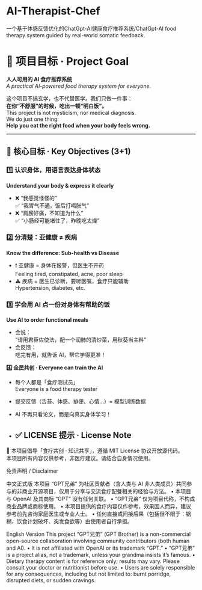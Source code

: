 # AI-Therapist-Chef
一个基于体感反馈优化的ChatGpt-AI健康食疗推荐系统/ChatGpt-AI food therapy system guided by real-world somatic feedback.
# 🎯 项目目标 · Project Goal  
**人人可用的 AI 食疗推荐系统**  
*A practical AI-powered food therapy system for everyone.*

这个项目不搞玄学，也不代替医学。我们只做一件事：  
**在你“不舒服”的时候，吃出一顿“明白饭”。**  
This project is not mysticism, nor medical diagnosis.  
We do just one thing:  
**Help you eat the right food when your body feels wrong.**

---

## 📌 核心目标 · Key Objectives (3+1)

### 1️⃣ 认识身体，用语言表达身体状态  
**Understand your body & express it clearly**

- ❌ “我感觉怪怪的”  
✅ “我胃气不通，饭后打嗝胀气”  
- ❌ “肩膀好痛，不知道为什么”  
✅ “小肠经可能堵住了，昨晚吃太燥”

### 2️⃣ 分清楚：亚健康 ≠ 疾病  
**Know the difference: Sub-health vs Disease**

- ❗ 亚健康 = 身体在报警，但医生不开药  
   Feeling tired, constipated, acne, poor sleep  
- ⚠️ 疾病 = 医生已诊断，要听医嘱，食疗只能辅助  
   Hypertension, diabetes, etc.

### 3️⃣ 学会用 AI 点一份对身体有帮助的饭  
**Use AI to order functional meals**

- 会说：  
  “请用君臣佐使法，配一个润肺的清炒菜，用秋葵当主料”  
- 会反馈：  
  吃完有用，就告诉 AI，帮它学得更准！

**4️⃣ 全民共创 · Everyone can train the AI**

- 每个人都是「食疗测试员」  
  Everyone is a food therapy tester  
- 提交反馈（舌苔、体感、排便、心情…）= 模型训练数据  
- AI 不再只看论文，而是向真实身体学习！

- ## ✅ LICENSE 提示 · License Note
📝 本项目倡导「食疗共创 · 知识共享」，遵循 MIT License 协议开放源代码。  
本项目所有内容仅供参考，非医疗建议。请结合自身情况使用。

免责声明 / Disclaimer

中文正式版
本项目 “GPT兄弟” 为社区贡献者（含人类与 AI 非人类成员）共同参与的非商业开源项目，仅用于分享与交流食疗配餐相关的经验与方法。
	•	本项目与 OpenAI 及其商标 “GPT” 没有任何关联。
	•	“GPT兄弟” 仅为项目代称，不构成商业品牌或商标使用。
	•	本项目提供的食疗内容仅作参考，效果因人而异，建议参考前先咨询家庭医生或专业人士。
	•	任何直接或间接后果（包括但不限于：锅糊、饮食计划破坏、突发食欲等）由使用者自行承担。

English Version
This project “GPT兄弟” (GPT Brother) is a non-commercial open-source collaboration involving community contributors (both human and AI).
	•	It is not affiliated with OpenAI or its trademark “GPT.”
	•	“GPT兄弟” is a project alias, not a trademark, unless your grandma insists it’s famous.
	•	Dietary therapy content is for reference only; results may vary. Please consult your doctor or nutritionist before use.
	•	Users are solely responsible for any consequences, including but not limited to: burnt porridge, disrupted diets, or sudden cravings.
